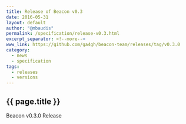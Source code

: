 ```yaml
---
title: Release of Beacon v0.3
date: 2016-05-31
layout: default
author: "@mbaudis"
permalink: /specification/release-v0.3.html
excerpt_separator: <!--more-->
www_link: https://github.com/ga4gh/beacon-team/releases/tag/v0.3.0
category:
  - news
  - specification
tags:
  - releases
  - versions
---
```


## {{ page.title }}

Beacon v0.3.0 Release
